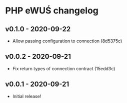 # PHP eWUŚ changelog

## v0.1.0 - 2020-09-22

* Allow passing configuration to connection (8d5375c)

## v0.0.2 - 2020-09-21

* Fix return types of connection contract (15edd3c)

## v0.0.1 - 2020-09-21

* Initial release!